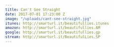 ```yaml
---
title: Can't See Straight
date: 2017-07-01 17:23:00 Z
image: "/uploads/cant-see-straight.jpg"
itunes: http://smarturl.it/beautifullies.itunes
amazon: http://smarturl.it/beautifullies.AM
google: http://smarturl.it/beautifullies.gp
stream: http://smarturl.it/BeautifulLies.SP
---
```


